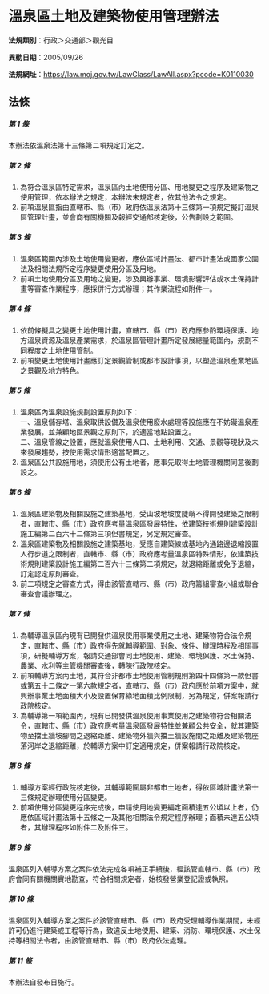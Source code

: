 # 溫泉區土地及建築物使用管理辦法

**法規類別**：行政＞交通部＞觀光目

**異動日期**：2005/09/26  

**法規網址**：https://law.moj.gov.tw/LawClass/LawAll.aspx?pcode=K0110030





## 法條
##### 第 1 條
本辦法依溫泉法第十三條第二項規定訂定之。

##### 第 2 條
1. 為符合溫泉區特定需求，溫泉區內土地使用分區、用地變更之程序及建築物之使用管理，依本辦法之規定，本辦法未規定者，依其他法令之規定。
1. 前項溫泉區指由直轄市、縣（市）政府依溫泉法第十三條第一項規定擬訂溫泉區管理計畫，並會商有關機關及報經交通部核定後，公告劃設之範圍。

##### 第 3 條
1. 溫泉區範圍內涉及土地使用變更者，應依區域計畫法、都市計畫法或國家公園法及相關法規所定程序變更使用分區及用地。
1. 前項土地使用分區及用地之變更，涉及興辦事業、環境影響評估或水土保持計畫等審查作業程序，應採併行方式辦理；其作業流程如附件一。

##### 第 4 條
1. 依前條擬具之變更土地使用計畫，直轄市、縣（市）政府應參酌環境保護、地方溫泉資源及溫泉產業需求，於溫泉區管理計畫所定發展總量範圍內，規劃不同程度之土地使用管制。
1. 前項變更土地使用計畫應訂定景觀管制或都市設計事項，以塑造溫泉產業地區之景觀及地方特色。

##### 第 5 條
1. 溫泉區內溫泉設施規劃設置原則如下：  
一、溫泉儲存塔、溫泉取供設備及溫泉使用廢水處理等設施應在不妨礙溫泉產業發展，並兼顧地區景觀之原則下，於適當地點設置之。  
二、溫泉管線之設置，應就溫泉使用人口、土地利用、交通、景觀等現狀及未來發展趨勢，按使用需求情形適當配置之。
1. 溫泉區公共設施用地，須使用公有土地者，應事先取得土地管理機關同意後劃設之。

##### 第 6 條
1. 溫泉區建築物及相關設施之建築基地，受山坡地坡度陡峭不得開發建築之限制者，直轄市、縣（市）政府應考量溫泉區發展特性，依建築技術規則建築設計施工編第二百六十二條第三項但書規定，另定規定審查。
1. 溫泉區建築物及相關設施之建築基地，受應自建築線或基地內通路邊退縮設置人行步道之限制者，直轄市、縣（市）政府應考量溫泉區特殊情形，依建築技術規則建築設計施工編第二百六十三條第二項規定，就退縮距離或免予退縮，訂定認定原則審查。
1. 前二項規定之審查方式，得由該管直轄市、縣（市）政府籌組審查小組或聯合審查會議辦理之。

##### 第 7 條
1. 為輔導溫泉區內現有已開發供溫泉使用事業使用之土地、建築物符合法令規定，直轄市、縣（市）政府得先就輔導範圍、對象、條件、辦理時程及相關事項，研擬輔導方案，報請交通部會同土地使用、建築、環境保護、水土保持、農業、水利等主管機關審查後，轉陳行政院核定。
1. 前項輔導方案內土地，其符合非都市土地使用管制規則第四十四條第一款但書或第五十二條之一第六款規定者，直轄市、縣（市）政府應於前項方案中，就興辦事業土地面積大小及設置保育綠地面積比例限制，另為規定，併案報請行政院核定。
1. 為輔導第一項範圍內，現有已開發供溫泉使用事業使用之建築物符合相關法令，直轄市、縣（市）政府應考量溫泉區發展特性並兼顧公共安全，就其建築物至擋土牆坡腳間之退縮距離、建築物外牆與擋土牆設施間之距離及建築物座落河岸之退縮距離，於輔導方案中訂定適用規定，併案報請行政院核定。

##### 第 8 條
1. 輔導方案經行政院核定後，其輔導範圍屬非都市土地者，得依區域計畫法第十三條規定辦理使用分區變更。
1. 前項使用分區變更程序完成後，申請使用地變更編定面積達五公頃以上者，仍應依區域計畫法第十五條之一及其他相關法令規定程序辦理；面積未達五公頃者，其辦理程序如附件二及附件三。

##### 第 9 條
溫泉區列入輔導方案之案件依法完成各項補正手續後，經該管直轄市、縣（市）政府會同有關機關實地勘查，符合相關規定者，始核發營業登記證或執照。

##### 第 10 條
溫泉區列入輔導方案之案件於該管直轄市、縣（市）政府受理輔導作業期間，未經許可仍進行建築或工程等行為，致違反土地使用、建築、消防、環境保護、水土保持等相關法令者，由該管直轄市、縣（市）政府依法處理。

##### 第 11 條
本辦法自發布日施行。


